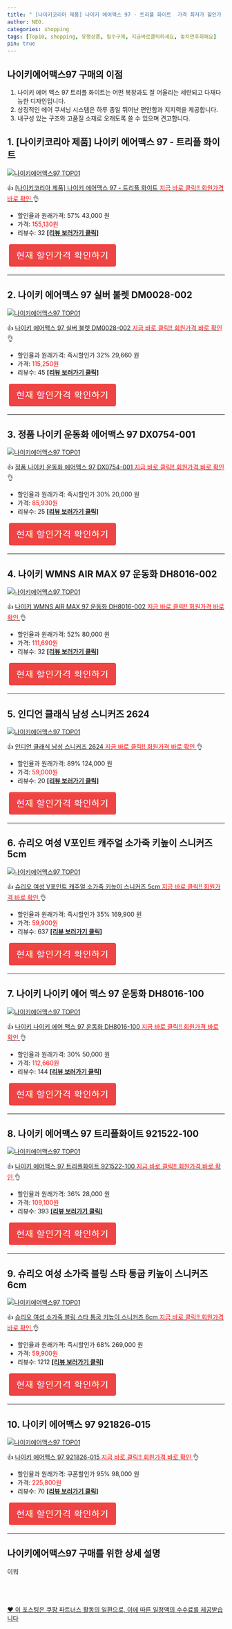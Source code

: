```yaml
---
title: " [나이키코리아 제품] 나이키 에어맥스 97 - 트리플 화이트  가격 최저가 할인가 나이키에어맥스97 최저가 추천 제품 비교"
author: NEO.
categories: shopping
tags: [Top10, shopping, 유행상품, 필수구매, 지금바로클릭하세요, 놓치면후회해요]
pin: true
---
```

## 나이키에어맥스97 구매의 이점
1. 나이키 에어 맥스 97 트리플 화이트는 어떤 복장과도 잘 어울리는 세련되고 다재다능한 디자인입니다.
2. 상징적인 에어 쿠셔닝 시스템은 하루 종일 뛰어난 편안함과 지지력을 제공합니다.
3. 내구성 있는 구조와 고품질 소재로 오래도록 쓸 수 있으며 견고합니다.

   

## 1.  [나이키코리아 제품] 나이키 에어맥스 97 - 트리플 화이트 

[![나이키에어맥스97 TOP01](https://thumbnail8.coupangcdn.com/thumbnails/remote/490x490ex/image/vendor_inventory/cd04/6a0cbc0ee661ee13bc0322b3acf6b52a2c8f90db28631caf3cb013323cbb.jpg)](https://link.coupang.com/re/AFFSDP?lptag=AF3617701&subid=GithubCoopas&pageKey=7405879285&traceid=V0-153&itemId=21111416058&vendorItemId=86230904032)


👍 [ [나이키코리아 제품] 나이키 에어맥스 97 - 트리플 화이트  <font color=red> 지금 바로 클릭!! 회원가격 바로 확인 </font> ](https://link.coupang.com/re/AFFSDP?lptag=AF3617701&subid=GithubCoopas&pageKey=7405879285&traceid=V0-153&itemId=21111416058&vendorItemId=86230904032) 👌 


- 할인율과 원래가격: 57%  43,000   원
- 가격: <span style='color:red'>155,130원</span>
- 리뷰수: 32  [**[리뷰 보러가기 클릭]**](https://link.coupang.com/re/AFFSDP?lptag=AF3617701&subid=GithubCoopas&pageKey=7405879285&traceid=V0-153&itemId=21111416058&vendorItemId=86230904032)

[![](/discount_price.png)](https://link.coupang.com/re/AFFSDP?lptag=AF3617701&subid=GithubCoopas&pageKey=7405879285&traceid=V0-153&itemId=21111416058&vendorItemId=86230904032)

---


   

## 2.  나이키 에어맥스 97 실버 불렛 DM0028-002 

[![나이키에어맥스97 TOP01](https://thumbnail9.coupangcdn.com/thumbnails/remote/490x490ex/image/vendor_inventory/65ae/235732ea972b02e2687d1ee49664ad856082d2b7421bfeef28a0b9d3dc81.jpg)](https://link.coupang.com/re/AFFSDP?lptag=AF3617701&subid=GithubCoopas&pageKey=7290338362&traceid=V0-153&itemId=18631732676&vendorItemId=88675750272)


👍 [ 나이키 에어맥스 97 실버 불렛 DM0028-002  <font color=red> 지금 바로 클릭!! 회원가격 바로 확인 </font> ](https://link.coupang.com/re/AFFSDP?lptag=AF3617701&subid=GithubCoopas&pageKey=7290338362&traceid=V0-153&itemId=18631732676&vendorItemId=88675750272) 👌 


- 할인율과 원래가격: 즉시할인가 32%  29,660   원
- 가격: <span style='color:red'>115,250원</span>
- 리뷰수: 45  [**[리뷰 보러가기 클릭]**](https://link.coupang.com/re/AFFSDP?lptag=AF3617701&subid=GithubCoopas&pageKey=7290338362&traceid=V0-153&itemId=18631732676&vendorItemId=88675750272)

[![](/discount_price.png)](https://link.coupang.com/re/AFFSDP?lptag=AF3617701&subid=GithubCoopas&pageKey=7290338362&traceid=V0-153&itemId=18631732676&vendorItemId=88675750272)

---


   

## 3.  정품 나이키 운동화 에어맥스 97 DX0754-001 

[![나이키에어맥스97 TOP01](https://thumbnail7.coupangcdn.com/thumbnails/remote/490x490ex/image/vendor_inventory/5d10/96a06ef9ea4fdc3cdbee18081a3c13b5b5e097d89ff9cde66d7412ca5b47.jpg)](https://link.coupang.com/re/AFFSDP?lptag=AF3617701&subid=GithubCoopas&pageKey=6905087858&traceid=V0-153&itemId=21296304801&vendorItemId=88356066300)


👍 [ 정품 나이키 운동화 에어맥스 97 DX0754-001  <font color=red> 지금 바로 클릭!! 회원가격 바로 확인 </font> ](https://link.coupang.com/re/AFFSDP?lptag=AF3617701&subid=GithubCoopas&pageKey=6905087858&traceid=V0-153&itemId=21296304801&vendorItemId=88356066300) 👌 


- 할인율과 원래가격: 즉시할인가 30%  20,000   원
- 가격: <span style='color:red'>85,930원</span>
- 리뷰수: 25  [**[리뷰 보러가기 클릭]**](https://link.coupang.com/re/AFFSDP?lptag=AF3617701&subid=GithubCoopas&pageKey=6905087858&traceid=V0-153&itemId=21296304801&vendorItemId=88356066300)

[![](/discount_price.png)](https://link.coupang.com/re/AFFSDP?lptag=AF3617701&subid=GithubCoopas&pageKey=6905087858&traceid=V0-153&itemId=21296304801&vendorItemId=88356066300)

---


   

## 4.  나이키 WMNS AIR MAX 97 운동화 DH8016-002 

[![나이키에어맥스97 TOP01](https://thumbnail9.coupangcdn.com/thumbnails/remote/490x490ex/image/retail/images/2023/09/04/16/4/bbee19f1-232a-4694-a560-74536a0d5b93.jpg)](https://link.coupang.com/re/AFFSDP?lptag=AF3617701&subid=GithubCoopas&pageKey=6850324013&traceid=V0-153&itemId=18982673927&vendorItemId=87076777661)


👍 [ 나이키 WMNS AIR MAX 97 운동화 DH8016-002  <font color=red> 지금 바로 클릭!! 회원가격 바로 확인 </font> ](https://link.coupang.com/re/AFFSDP?lptag=AF3617701&subid=GithubCoopas&pageKey=6850324013&traceid=V0-153&itemId=18982673927&vendorItemId=87076777661) 👌 


- 할인율과 원래가격: 52%  80,000   원
- 가격: <span style='color:red'>111,690원</span>
- 리뷰수: 32  [**[리뷰 보러가기 클릭]**](https://link.coupang.com/re/AFFSDP?lptag=AF3617701&subid=GithubCoopas&pageKey=6850324013&traceid=V0-153&itemId=18982673927&vendorItemId=87076777661)

[![](/discount_price.png)](https://link.coupang.com/re/AFFSDP?lptag=AF3617701&subid=GithubCoopas&pageKey=6850324013&traceid=V0-153&itemId=18982673927&vendorItemId=87076777661)

---


   

## 5.  인디언 클래식 남성 스니커즈 2624 

[![나이키에어맥스97 TOP01](https://thumbnail10.coupangcdn.com/thumbnails/remote/490x490ex/image/vendor_inventory/74de/54d4693d3f0efed3f2ee2e51cda52b126323dc0a680b1ffaa17e23a80565.jpg)](https://link.coupang.com/re/AFFSDP?lptag=AF3617701&subid=GithubCoopas&pageKey=6729197957&traceid=V0-153&itemId=15674120204&vendorItemId=83302735757)


👍 [ 인디언 클래식 남성 스니커즈 2624  <font color=red> 지금 바로 클릭!! 회원가격 바로 확인 </font> ](https://link.coupang.com/re/AFFSDP?lptag=AF3617701&subid=GithubCoopas&pageKey=6729197957&traceid=V0-153&itemId=15674120204&vendorItemId=83302735757) 👌 


- 할인율과 원래가격: 89%  124,000   원
- 가격: <span style='color:red'>59,000원</span>
- 리뷰수: 20  [**[리뷰 보러가기 클릭]**](https://link.coupang.com/re/AFFSDP?lptag=AF3617701&subid=GithubCoopas&pageKey=6729197957&traceid=V0-153&itemId=15674120204&vendorItemId=83302735757)

[![](/discount_price.png)](https://link.coupang.com/re/AFFSDP?lptag=AF3617701&subid=GithubCoopas&pageKey=6729197957&traceid=V0-153&itemId=15674120204&vendorItemId=83302735757)

---


   

## 6.  슈리오 여성 V포인트 캐주얼 소가죽 키높이 스니커즈 5cm 

[![나이키에어맥스97 TOP01](https://thumbnail7.coupangcdn.com/thumbnails/remote/490x490ex/image/vendor_inventory/3dbb/3adb156a275eae2aa1d9a36d9f14284b9c709ca5283f4e9307c012d9efe5.jpg)](https://link.coupang.com/re/AFFSDP?lptag=AF3617701&subid=GithubCoopas&pageKey=7107723911&traceid=V0-153&itemId=19144333751&vendorItemId=86159874682)


👍 [ 슈리오 여성 V포인트 캐주얼 소가죽 키높이 스니커즈 5cm  <font color=red> 지금 바로 클릭!! 회원가격 바로 확인 </font> ](https://link.coupang.com/re/AFFSDP?lptag=AF3617701&subid=GithubCoopas&pageKey=7107723911&traceid=V0-153&itemId=19144333751&vendorItemId=86159874682) 👌 


- 할인율과 원래가격: 즉시할인가 35%  169,900   원
- 가격: <span style='color:red'>59,900원</span>
- 리뷰수: 637  [**[리뷰 보러가기 클릭]**](https://link.coupang.com/re/AFFSDP?lptag=AF3617701&subid=GithubCoopas&pageKey=7107723911&traceid=V0-153&itemId=19144333751&vendorItemId=86159874682)

[![](/discount_price.png)](https://link.coupang.com/re/AFFSDP?lptag=AF3617701&subid=GithubCoopas&pageKey=7107723911&traceid=V0-153&itemId=19144333751&vendorItemId=86159874682)

---


   

## 7.  나이키 나이키 에어 맥스 97 운동화 DH8016-100 

[![나이키에어맥스97 TOP01](https://thumbnail7.coupangcdn.com/thumbnails/remote/490x490ex/image/vendor_inventory/1c61/a134efe4f0a4acfc0ed5f27f90d6d213faae2b69c22808c9536700ddb771.jpeg)](https://link.coupang.com/re/AFFSDP?lptag=AF3617701&subid=GithubCoopas&pageKey=6252755969&traceid=V0-153&itemId=12684012249&vendorItemId=88696649305)


👍 [ 나이키 나이키 에어 맥스 97 운동화 DH8016-100  <font color=red> 지금 바로 클릭!! 회원가격 바로 확인 </font> ](https://link.coupang.com/re/AFFSDP?lptag=AF3617701&subid=GithubCoopas&pageKey=6252755969&traceid=V0-153&itemId=12684012249&vendorItemId=88696649305) 👌 


- 할인율과 원래가격: 30%  50,000   원
- 가격: <span style='color:red'>112,660원</span>
- 리뷰수: 144  [**[리뷰 보러가기 클릭]**](https://link.coupang.com/re/AFFSDP?lptag=AF3617701&subid=GithubCoopas&pageKey=6252755969&traceid=V0-153&itemId=12684012249&vendorItemId=88696649305)

[![](/discount_price.png)](https://link.coupang.com/re/AFFSDP?lptag=AF3617701&subid=GithubCoopas&pageKey=6252755969&traceid=V0-153&itemId=12684012249&vendorItemId=88696649305)

---


   

## 8.  나이키 에어맥스 97 트리플화이트 921522-100 

[![나이키에어맥스97 TOP01](https://thumbnail8.coupangcdn.com/thumbnails/remote/490x490ex/image/vendor_inventory/2100/8e81ea82106c905b9a6775d5f1cb09d413b46d90843fe4ce8fbd5bddaf65.png)](https://link.coupang.com/re/AFFSDP?lptag=AF3617701&subid=GithubCoopas&pageKey=7820380243&traceid=V0-153&itemId=21239273828&vendorItemId=88299976433)


👍 [ 나이키 에어맥스 97 트리플화이트 921522-100  <font color=red> 지금 바로 클릭!! 회원가격 바로 확인 </font> ](https://link.coupang.com/re/AFFSDP?lptag=AF3617701&subid=GithubCoopas&pageKey=7820380243&traceid=V0-153&itemId=21239273828&vendorItemId=88299976433) 👌 


- 할인율과 원래가격: 36%  28,000   원
- 가격: <span style='color:red'>109,100원</span>
- 리뷰수: 393  [**[리뷰 보러가기 클릭]**](https://link.coupang.com/re/AFFSDP?lptag=AF3617701&subid=GithubCoopas&pageKey=7820380243&traceid=V0-153&itemId=21239273828&vendorItemId=88299976433)

[![](/discount_price.png)](https://link.coupang.com/re/AFFSDP?lptag=AF3617701&subid=GithubCoopas&pageKey=7820380243&traceid=V0-153&itemId=21239273828&vendorItemId=88299976433)

---


   

## 9.  슈리오 여성 소가죽 블링 스타 통굽 키높이 스니커즈 6cm 

[![나이키에어맥스97 TOP01](https://thumbnail7.coupangcdn.com/thumbnails/remote/490x490ex/image/vendor_inventory/a714/1247b40ec749a45a2c3b78a579509bd4b8cd109119259150886be385ccb6.JPG)](https://link.coupang.com/re/AFFSDP?lptag=AF3617701&subid=GithubCoopas&pageKey=7107813662&traceid=V0-153&itemId=19144223281&vendorItemId=86160178675)


👍 [ 슈리오 여성 소가죽 블링 스타 통굽 키높이 스니커즈 6cm  <font color=red> 지금 바로 클릭!! 회원가격 바로 확인 </font> ](https://link.coupang.com/re/AFFSDP?lptag=AF3617701&subid=GithubCoopas&pageKey=7107813662&traceid=V0-153&itemId=19144223281&vendorItemId=86160178675) 👌 


- 할인율과 원래가격: 즉시할인가 68%  269,000   원
- 가격: <span style='color:red'>59,900원</span>
- 리뷰수: 1212  [**[리뷰 보러가기 클릭]**](https://link.coupang.com/re/AFFSDP?lptag=AF3617701&subid=GithubCoopas&pageKey=7107813662&traceid=V0-153&itemId=19144223281&vendorItemId=86160178675)

[![](/discount_price.png)](https://link.coupang.com/re/AFFSDP?lptag=AF3617701&subid=GithubCoopas&pageKey=7107813662&traceid=V0-153&itemId=19144223281&vendorItemId=86160178675)

---


   

## 10.  나이키 에어맥스 97 921826-015 

[![나이키에어맥스97 TOP01](https://thumbnail8.coupangcdn.com/thumbnails/remote/490x490ex/image/vendor_inventory/55cd/67e1fa01de5d506c17c9abcb7005ba138f9cb2d1f7871078203100fa2ec1.jpg)](https://link.coupang.com/re/AFFSDP?lptag=AF3617701&subid=GithubCoopas&pageKey=6866136065&traceid=V0-153&itemId=20771990300&vendorItemId=88010050023)


👍 [ 나이키 에어맥스 97 921826-015  <font color=red> 지금 바로 클릭!! 회원가격 바로 확인 </font> ](https://link.coupang.com/re/AFFSDP?lptag=AF3617701&subid=GithubCoopas&pageKey=6866136065&traceid=V0-153&itemId=20771990300&vendorItemId=88010050023) 👌 


- 할인율과 원래가격: 쿠폰할인가 95%  98,000   원
- 가격: <span style='color:red'>225,800원</span>
- 리뷰수: 70  [**[리뷰 보러가기 클릭]**](https://link.coupang.com/re/AFFSDP?lptag=AF3617701&subid=GithubCoopas&pageKey=6866136065&traceid=V0-153&itemId=20771990300&vendorItemId=88010050023)

[![](/discount_price.png)](https://link.coupang.com/re/AFFSDP?lptag=AF3617701&subid=GithubCoopas&pageKey=6866136065&traceid=V0-153&itemId=20771990300&vendorItemId=88010050023)

---
## 나이키에어맥스97 구매를 위한 상세 설명
이워<br><br><br><br><br> [ ❤  이 포스팅은 쿠팡 파트너스 활동의 일환으로, 이에 따른 일정액의 수수료를 제공받습니다](https://link.coupang.com/a/bcEFyh)